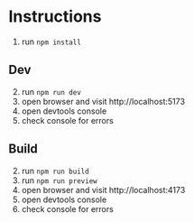 # Instructions
1. run `npm install`

## Dev
2. run `npm run dev`
3. open browser and visit http://localhost:5173
4. open devtools console
5. check console for errors

## Build
2. run `npm run build`
3. run `npm run preview`
4. open browser and visit http://localhost:4173
5. open devtools console
6. check console for errors